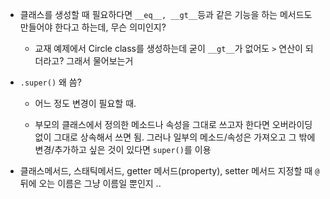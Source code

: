 - 클래스를 생성할 때 필요하다면 `__eq__, __gt__`등과 같은 기능을 하는 메서드도 만들어야 한다고 하는데, 무슨 의미인지?

  - 교재 예제에서 Circle class를 생성하는데 굳이 `__gt__`가 없어도 `>` 연산이 되더라고? 그래서 물어보는거

- `.super()` 왜 씀? 

  - 어느 정도 변경이 필요할 때.

  - 부모의 클래스에서 정의한 메소드나 속성을 그대로 쓰고자 한다면 오버라이딩없이 그대로 상속해서 쓰면 됨. 그러나 일부의 메소드/속성은 가져오고 그 밖에 변경/추가하고 싶은 것이 있다면 `super()`를 이용

- 클래스메서드, 스태틱메서드, getter 메서드(property), setter 메서드 지정할 때 `@`뒤에 오는 이름은 그냥 이름일 뿐인지 ..